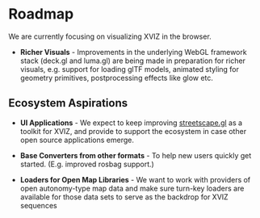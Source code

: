 # Roadmap

We are currently focusing on visualizing XVIZ in the browser.

* **Richer Visuals** - Improvements in the underlying WebGL framework stack (deck.gl and luma.gl) are being made in preparation for richer visuals, e.g. support for loading glTF models, animated styling for geometry primitives, postprocessing effects like glow etc.


## Ecosystem Aspirations

* **UI Applications** - We expect to keep improving [streetscape.gl](https://github.com/uber/streetscape.gl) as a toolkit for XVIZ, and provide to support the ecosystem in case other open source applications emerge.

* **Base Converters from other formats** - To help new users quickly get started. (E.g. improved rosbag support.)

* **Loaders for Open Map Libraries** - We want to work with providers of open autonomy-type map data and make sure turn-key loaders are available for those data sets to serve as the backdrop for XVIZ sequences
